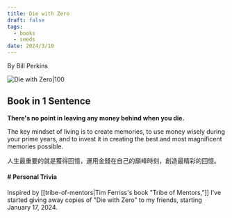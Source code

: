 ```yaml
---
title: Die with Zero
draft: false
tags:
  - books
  - seeds
date: 2024/3/10
---
```

By Bill Perkins

![Die with Zero|100](https://cdn.kobo.com/book-images/29c98593-5920-4a0d-acd0-fb0e3af5de9a/353/569/90/False/die-with-zero-3.jpg)
## Book in 1 Sentence

**There's no point in leaving any money behind when you die.** 

The key mindset of living is to create memories, to use money wisely during your prime years, and to invest it in creating the best and most magnificent memories possible.

人生最重要的就是獲得回憶，運用金錢在自己的巔峰時刻，創造最精彩的回憶。


#### # Personal Trivia
Inspired by [[tribe-of-mentors|Tim Ferriss's book "Tribe of Mentors,"]] I've started giving away copies of "Die with Zero" to my friends, starting January 17, 2024.